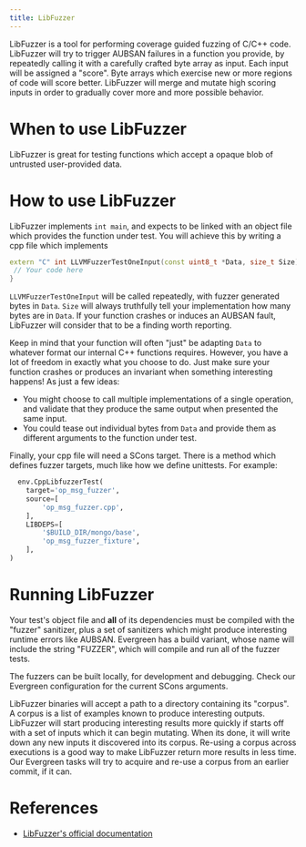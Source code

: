 ```yaml
---
title: LibFuzzer
---
```


LibFuzzer is a tool for performing coverage guided fuzzing of C/C++
code. LibFuzzer will try to trigger AUBSAN failures in a function you
provide, by repeatedly calling it with a carefully crafted byte array as
input. Each input will be assigned a "score". Byte arrays which exercise
new or more regions of code will score better. LibFuzzer will merge and
mutate high scoring inputs in order to gradually cover more and more
possible behavior.

# When to use LibFuzzer

LibFuzzer is great for testing functions which accept a opaque blob of
untrusted user-provided data.

# How to use LibFuzzer

LibFuzzer implements `int main`, and expects to be linked with an object
file which provides the function under test. You will achieve this by
writing a cpp file which implements

```cpp
extern "C" int LLVMFuzzerTestOneInput(const uint8_t *Data, size_t Size) {
 // Your code here
}
```

`LLVMFuzzerTestOneInput` will be called repeatedly, with fuzzer
generated bytes in `Data`. `Size` will always truthfully tell your
implementation how many bytes are in `Data`. If your function crashes or
induces an AUBSAN fault, LibFuzzer will consider that to be a finding
worth reporting.

Keep in mind that your function will often "just" be adapting `Data` to
whatever format our internal C++ functions requires. However, you have a
lot of freedom in exactly what you choose to do. Just make sure your
function crashes or produces an invariant when something interesting
happens! As just a few ideas:

- You might choose to call multiple implementations of a single
  operation, and validate that they produce the same output when
  presented the same input.
- You could tease out individual bytes from `Data` and provide them as
  different arguments to the function under test.

Finally, your cpp file will need a SCons target. There is a method which
defines fuzzer targets, much like how we define unittests. For example:

```python
  env.CppLibfuzzerTest(
    target='op_msg_fuzzer',
    source=[
        'op_msg_fuzzer.cpp',
    ],
    LIBDEPS=[
        '$BUILD_DIR/mongo/base',
        'op_msg_fuzzer_fixture',
    ],
)
```

# Running LibFuzzer

Your test's object file and **all** of its dependencies must be compiled
with the "fuzzer" sanitizer, plus a set of sanitizers which might
produce interesting runtime errors like AUBSAN. Evergreen has a build
variant, whose name will include the string "FUZZER", which will compile
and run all of the fuzzer tests.

The fuzzers can be built locally, for development and debugging. Check
our Evergreen configuration for the current SCons arguments.

LibFuzzer binaries will accept a path to a directory containing its
"corpus". A corpus is a list of examples known to produce interesting
outputs. LibFuzzer will start producing interesting results more quickly
if starts off with a set of inputs which it can begin mutating. When its
done, it will write down any new inputs it discovered into its corpus.
Re-using a corpus across executions is a good way to make LibFuzzer
return more results in less time. Our Evergreen tasks will try to
acquire and re-use a corpus from an earlier commit, if it can.

# References

- [LibFuzzer's official
  documentation](https://llvm.org/docs/LibFuzzer.html)
